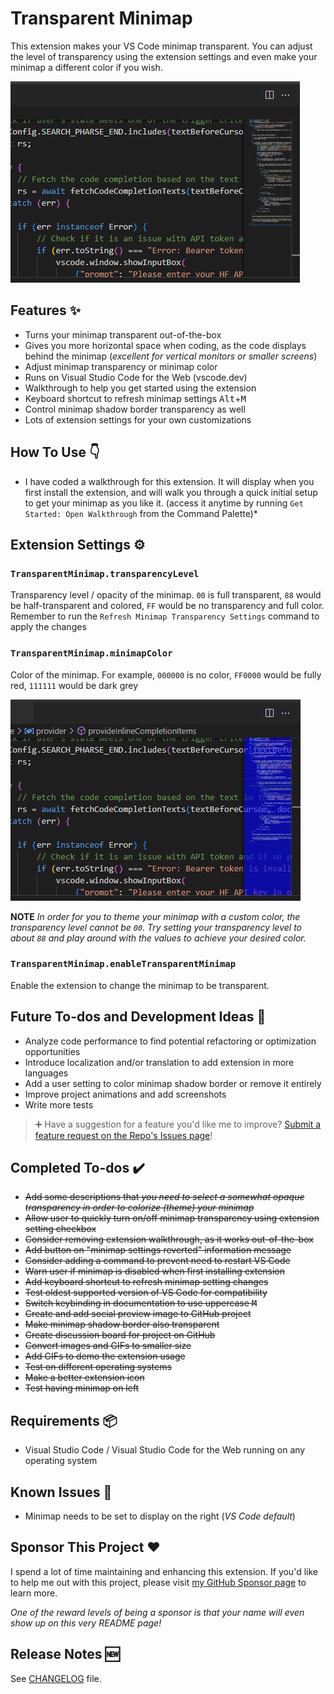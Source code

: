 # Transparent Minimap

This extension makes your VS Code minimap transparent. You can adjust the level of transparency using the extension settings and even make your minimap a different color if you wish.

![Animation demonstrating the VSCode transparent minimap fading as its opacity decreases, showing code behind](images/Transparent-Minimap.gif)

## Features ✨

- Turns your minimap transparent out-of-the-box
- Gives you more horizontal space when coding, as the code displays behind the minimap (*excellent for vertical monitors or smaller screens*)
- Adjust minimap transparency or minimap color
- Runs on Visual Studio Code for the Web (vscode.dev)
- Walkthrough to help you get started using the extension
- Keyboard shortcut to refresh minimap settings <kbd>Alt</kbd>+<kbd>M</kbd>
- Control minimap shadow border transparency as well
- Lots of extension settings for your own customizations

## How To Use 👇

* I have coded a walkthrough for this extension. It will display when you first install the extension, and will walk you through a quick initial setup to get your minimap as you like it. (access it anytime by running `Get Started: Open Walkthrough` from the Command Palette)*

## Extension Settings ⚙️

### `TransparentMinimap.transparencyLevel`

Transparency level / opacity of the minimap.
`00` is full transparent, `88` would be half-transparent and colored, `FF` would be no transparency and full color.
Remember to run the `Refresh Minimap Transparency Settings` command to apply the changes

### `TransparentMinimap.minimapColor`

Color of the minimap.
For example, `000000` is no color, `FF0000` would be fully red, `111111` would be dark grey

![Animation of the transparent VS Code minimap cycling through changing colors from blue to green then red](images/Transparent-Minimap-Color.gif)

**NOTE** *In order for you to theme your minimap with a custom color, the transparency level cannot be `00`. Try setting your transparency level to about `88` and play around with the values to achieve your desired color.*

### `TransparentMinimap.enableTransparentMinimap`

Enable the extension to change the minimap to be transparent.

## Future To-dos and Development Ideas 📝

- Analyze code performance to find potential refactoring or optimization opportunities
- Introduce localization and/or translation to add extension in more languages
- Add a user setting to color minimap shadow border or remove it entirely
- Improve project animations and add screenshots
- Write more tests

> ➕ Have a suggestion for a feature you'd like me to improve? [Submit a feature request on the Repo's Issues page](https://github.com/BenRogersWPG/VSCode-Transparent-Minimap/issues)!

## Completed To-dos ✔️

- ~~Add some descriptions that *you need to select a somewhat opaque transparency in order to colorize (theme) your minimap*~~
- ~~Allow user to quickly turn on/off minimap transparency using extension setting checkbox~~
- ~~Consider removing extension walkthrough, as it works out-of-the-box~~
- ~~Add button on "minimap settings reverted" information message~~
- ~~Consider adding a command to prevent need to restart VS Code~~
- ~~Warn user if minimap is disabled when first installing extension~~
- ~~Add keyboard shortcut to refresh minimap setting changes~~
- ~~Test oldest supported version of VS Code for compatibility~~
- ~~Switch keybinding in documentation to use uppercase <kbd>M</kbd>~~
- ~~Create and add social preview image to GitHub project~~
- ~~Make minimap shadow border also transparent~~
- ~~Create discussion board for project on GitHub~~
- ~~Convert images and GIFs to smaller size~~
- ~~Add GIFs to demo the extension usage~~
- ~~Test on different operating systems~~
- ~~Make a better extension icon~~
- ~~Test having minimap on left~~

## Requirements 📦

- Visual Studio Code / Visual Studio Code for the Web running on any operating system

## Known Issues 🐛

- Minimap needs to be set to display on the right (*VS Code default*)

## Sponsor This Project ❤️

I spend a lot of time maintaining and enhancing this extension. If you'd like to help me out with this project, please visit [my GitHub Sponsor page](https://github.com/sponsors/BenRogersWPG/) to learn more.

*One of the reward levels of being a sponsor is that your name will even show up on this very README page!*

## Release Notes 🆕

See [CHANGELOG](https://github.com/BenRogersWPG/VSCode-Transparent-Minimap/blob/master/CHANGELOG.md) file.